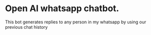 # Open AI whatsapp chatbot. 

This bot generates replies to any person in my whatsapp by using our previous chat history 
